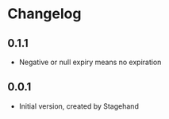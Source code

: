 # Changelog

## 0.1.1

- Negative or null expiry means no expiration

## 0.0.1

- Initial version, created by Stagehand
